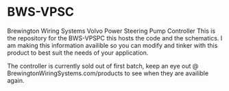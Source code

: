 # BWS-VPSC
Brewington Wiring Systems Volvo Power Steering Pump Controller
This is the repository for the BWS-VPSPC this hosts the code and the schematics.
I am making this information availible so you can modify and tinker with this product to best suit the needs of your application. 

The controller is currently sold out of first batch, keep an eye out @ BrewingtonWiringSystems.com/products to see when they are availible again.
